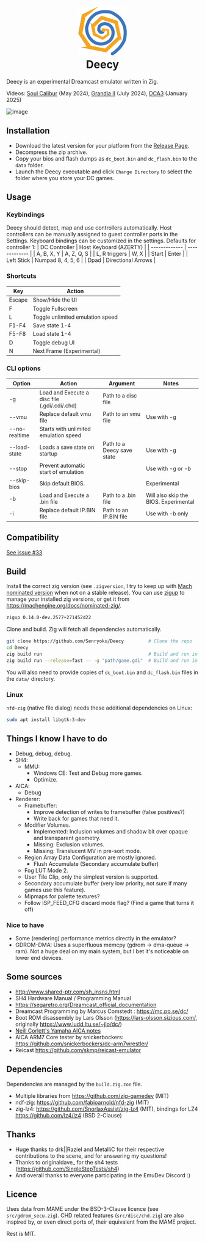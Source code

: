 
<h1 align="center">
    <img src="https://raw.githubusercontent.com/Senryoku/Deecy/refs/heads/main/src/assets/logo-256.png" width="128">
    <div>Deecy</div>
</h1>

Deecy is an experimental Dreamcast emulator written in Zig.

Videos: [Soul Calibur](https://www.youtube.com/watch?v=IuY1Qi1YygM) (May 2024), [Grandia II](https://www.youtube.com/watch?v=YQG3SSVfeis) (July 2024), [DCA3](https://www.youtube.com/watch?v=RAj67PZbVnc) (January 2025)

![image](https://github.com/user-attachments/assets/cf0027bb-b136-45d3-bec9-623c407660fa)

## Installation

 - Download the latest version for your platform from the [Release Page](https://github.com/Senryoku/Deecy/releases).
 - Decompress the zip archive.
 - Copy your bios and flash dumps as `dc_boot.bin` and `dc_flash.bin` to the `data` folder.
 - Launch the Deecy executable and click `Change Directory` to select the folder where you store your DC games.

## Usage 

### Keybindings

Deecy should detect, map and use controllers automatically. Host controllers can be manually assigned to guest controller ports in the Settings.
Keyboard bindings can be customized in the settings. Defaults for controller 1:
| DC Controller | Host Keyboard (AZERTY) |
| ------------- | ------------- |
| A, B, X, Y    | A, Z, Q, S |
| L, R triggers | W, X |
| Start         | Enter |
| Left Stick    | Numpad 8, 4, 5, 6 | 
| Dpad          | Directional Arrows |

### Shortcuts

| Key    | Action |
| ------ | ------ | 
| Escape | Show/Hide the UI |
| F      | Toggle Fullscreen |
| L      | Toggle unlimited emulation speed |
| F1-F4  | Save state 1-4 |
| F5-F8  | Load state 1-4 |
| D      | Toggle debug UI |
| N      | Next Frame (Experimental) |

### CLI options

| Option | Action | Argument | Notes |
| ------ | ------ | -------- | ----- |
| -g     | Load and Execute a disc file (.gdi/.cdi/.chd) | Path to a disc file |
| --vmu  | Replace default vmu file | Path to an vmu file | Use with -g |
| --no-realtime | Starts with unlimited emulation speed |
| --load-state | Loads a save state on startup | Path to a Deecy save state | Use with -g |
| --stop | Prevent automatic start of emulation | | Use with -g or -b |
| --skip-bios | Skip default BIOS. | | Experimental |
| -b     | Load and Execute a .bin file | Path to a .bin file | Will also skip the BIOS. Experimental |
| -i     | Replace default IP.BIN file | Path to an IP.BIN file | Use with -b only |

## Compatibility

[See issue #33](https://github.com/Senryoku/Deecy/issues/33)

## Build

Install the correct zig version (see `.zigversion`, I try to keep up with [Mach nominated version](https://machengine.org/docs/nominated-zig/) when not on a stable release). 
You can use [zigup](https://github.com/marler8997/zigup) to manage your installed zig versions, or get it from https://machengine.org/docs/nominated-zig/.
```sh
zigup 0.14.0-dev.2577+271452d22
```
Clone and build. Zig will fetch all dependencies automatically.
```sh
git clone https://github.com/Senryoku/Deecy         # Clone the repo
cd Deecy
zig build run                                       # Build and run in debug mode without any argument
zig build run --release=fast -- -g "path/game.gdi"  # Build and run in release mode and loads a disc
```

You will also need to provide copies of `dc_boot.bin` and `dc_flash.bin` files in the `data/` directory.

### Linux 

`nfd-zig` (native file dialog) needs these additional dependencies on Linux:
```sh
sudo apt install libgtk-3-dev
```

## Things I know I have to do

-   Debug, debug, debug.
-   SH4:
    -   MMU:
        -   Windows CE: Test and Debug more games.
        -   Optimize.
-   AICA:
    -   Debug
-   Renderer:
    -   Framebuffer:
        -   Improve detection of writes to framebuffer (false positives?)
        -   Write back for games that need it.
    -   Modifier Volumes.
        -   Implemented: Inclusion volumes and shadow bit over opaque and transparent geometry.
        -   Missing: Exclusion volumes.
        -   Missing: Translucent MV in pre-sort mode.
    -   Region Array Data Configuration are mostly ignored.
        -   Flush Accumulate (Secondary accumulate buffer)
    -   Fog LUT Mode 2.
    -   User Tile Clip, only the simplest version is supported.
    -   Secondary accumulate buffer (very low priority, not sure if many games use this feature).
    -   Mipmaps for palette textures?
    -   Follow ISP_FEED_CFG discard mode flag? (Find a game that turns it off)

### Nice to have

-   Some (rendering) performance metrics directly in the emulator?
-   GDROM-DMA: Uses a superfluous memcpy (gdrom -> dma-queue -> ram). Not a huge deal on my main system, but I bet it's noticeable on lower end devices.

## Some sources

-   http://www.shared-ptr.com/sh_insns.html
-   SH4 Hardware Manual / Programming Manual
-   https://segaretro.org/Dreamcast_official_documentation
-   Dreamcast Programming by Marcus Comstedt : https://mc.pp.se/dc/
-   Boot ROM disassembly by Lars Olsson (https://lars-olsson.sizious.com/, originally https://www.ludd.ltu.se/~jlo/dc/)
-   [Neill Corlett's Yamaha AICA notes](https://github.com/Senryoku/dreamcast-docs/raw/refs/heads/master/AICA/DOCS/myaica.txt)
-   AICA ARM7 Core tester by snickerbockers: https://github.com/snickerbockers/dc-arm7wrestler/
-   Reicast https://github.com/skmp/reicast-emulator

## Dependencies

Dependencies are managed by the `build.zig.zon` file.

-   Multiple libraries from https://github.com/zig-gamedev (MIT)
-   ndf-zig: https://github.com/fabioarnold/nfd-zig (MIT)
-   zig-lz4: https://github.com/SnorlaxAssist/zig-lz4 (MIT), bindings for LZ4 https://github.com/lz4/lz4 (BSD 2-Clause)

## Thanks

-   Huge thanks to drk||Raziel and MetalliC for their respective contributions to the scene, and for answering my questions!
-   Thanks to originaldave\_ for the sh4 tests (https://github.com/SingleStepTests/sh4)
-   And overall thanks to everyone participating in the EmuDev Discord :)

## Licence
 
 Uses data from MAME under the BSD-3-Clause licence (see `src/gdrom_secu.zig`). CHD related features (`src/disc/chd.zig`) are also
 inspired by, or even direct ports of, their equivalent from the MAME project.

 Rest is MIT.
